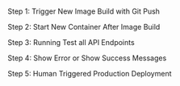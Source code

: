 ###

Step 1: Trigger New Image Build with Git Push


Step 2: Start New Container After Image Build


Step 3: Running Test all API Endpoints


Step 4: Show Error or Show Success Messages


Step 5: Human Triggered Production Deployment